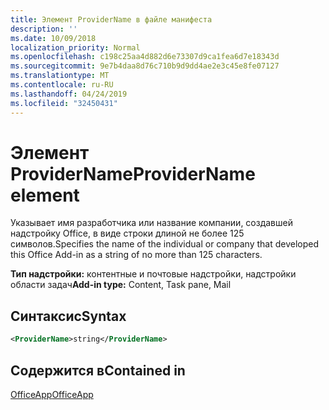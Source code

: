 ```yaml
---
title: Элемент ProviderName в файле манифеста
description: ''
ms.date: 10/09/2018
localization_priority: Normal
ms.openlocfilehash: c198c25aa4d882d6e73307d9ca1fea6d7e18343d
ms.sourcegitcommit: 9e7b4daa8d76c710b9d9dd4ae2e3c45e8fe07127
ms.translationtype: MT
ms.contentlocale: ru-RU
ms.lasthandoff: 04/24/2019
ms.locfileid: "32450431"
---
```

# <a name="providername-element"></a><span data-ttu-id="db02f-102">Элемент ProviderName</span><span class="sxs-lookup"><span data-stu-id="db02f-102">ProviderName element</span></span>

<span data-ttu-id="db02f-103">Указывает имя разработчика или название компании, создавшей надстройку Office, в виде строки длиной не более 125 символов.</span><span class="sxs-lookup"><span data-stu-id="db02f-103">Specifies the name of the individual or company that developed this Office Add-in as a string of no more than 125 characters.</span></span>

<span data-ttu-id="db02f-104">**Тип надстройки:** контентные и почтовые надстройки, надстройки области задач</span><span class="sxs-lookup"><span data-stu-id="db02f-104">**Add-in type:** Content, Task pane, Mail</span></span>

## <a name="syntax"></a><span data-ttu-id="db02f-105">Синтаксис</span><span class="sxs-lookup"><span data-stu-id="db02f-105">Syntax</span></span>

```XML
<ProviderName>string</ProviderName>
```

## <a name="contained-in"></a><span data-ttu-id="db02f-106">Содержится в</span><span class="sxs-lookup"><span data-stu-id="db02f-106">Contained in</span></span>

[<span data-ttu-id="db02f-107">OfficeApp</span><span class="sxs-lookup"><span data-stu-id="db02f-107">OfficeApp</span></span>](officeapp.md)

